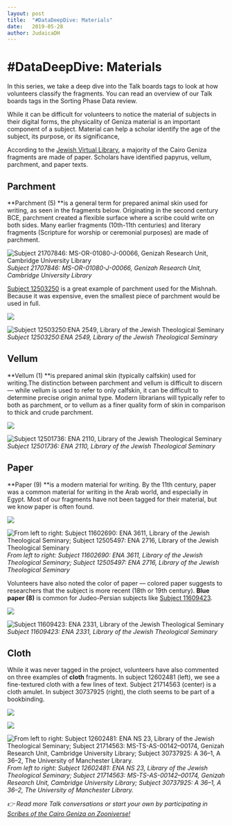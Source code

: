 ```yaml
---
layout: post
title:  "#DataDeepDive: Materials"
date:   2019-05-28
author: JudaicaDH
---
```

# #DataDeepDive: Materials

In this series, we take a deep dive into the Talk boards tags to look at how volunteers classify the fragments. You can read an overview of our Talk boards tags in the Sorting Phase Data review.

While it can be difficult for volunteers to notice the material of subjects in their digital forms, the physicality of Geniza material is an important component of a subject. Material can help a scholar identify the age of the subject, its purpose, or its significance,

According to the [Jewish Virtual Library](https://www.jewishvirtuallibrary.org/genizah-cairo), a majority of the Cairo Geniza fragments are made of paper. Scholars have identified papyrus, vellum, parchment, and paper texts.

## Parchment

**Parchment (5) **is a general term for prepared animal skin used for writing, as seen in the fragments below. Originating in the second century BCE, parchment created a flexible surface where a scribe could write on both sides. Many earlier fragments (10th-11th centuries) and literary fragments (Scripture for worship or ceremonial purposes) are made of parchment.

![Subject 21707846: MS-OR-01080-J-00066, Genizah Research Unit, Cambridge University Library](https://cdn-images-1.medium.com/max/2000/1*Gi4Rb7sccx5ckAu8TjhAYQ.jpeg)*Subject 21707846: MS-OR-01080-J-00066, Genizah Research Unit, Cambridge University Library*

[Subject 12503250](https://www.zooniverse.org/projects/judaicadh/scribes-of-the-cairo-geniza/talk/subjects/12503250) is a great example of parchment used for the Mishnah. Because it was expensive, even the smallest piece of parchment would be used in full.

![](https://cdn-images-1.medium.com/max/4984/1*oGEZrjRy-e5PsS5XfCkC7g.jpeg)

![Subject 12503250:ENA 2549, Library of the Jewish Theological Seminary](https://cdn-images-1.medium.com/max/4984/1*htcMUHp2bby5Gs7V_WvnNA.jpeg)*Subject 12503250:ENA 2549, Library of the Jewish Theological Seminary*

## Vellum

**Vellum (1) **is prepared animal skin (typically calfskin) used for writing.The distinction between parchment and vellum is difficult to discern — while vellum is used to refer to only calfskin, it can be difficult to determine precise origin animal type. Modern librarians will typically refer to both as parchment, or to vellum as a finer quality form of skin in comparison to thick and crude parchment.

![](https://cdn-images-1.medium.com/max/5428/1*xLAnbgzjnCIUNwjgS8r9Rw.jpeg)

![Subject 12501736: ENA 2110, Library of the Jewish Theological Seminary](https://cdn-images-1.medium.com/max/5428/1*uB3A0WO1LE5GkOGQODWk6w.jpeg)*Subject 12501736: ENA 2110, Library of the Jewish Theological Seminary*

## Paper

**Paper (9) **is a modern material for writing. By the 11th century, paper was a common material for writing in the Arab world, and especially in Egypt. Most of our fragments have not been tagged for their material, but we know paper is often found.

![](https://cdn-images-1.medium.com/max/4984/1*1SyprNyORHKYzF8tnk4D5Q.jpeg)

![From left to right: Subject 11602690: ENA 3611, Library of the Jewish Theological Seminary; Subject 12505497: ENA 2716, Library of the Jewish Theological Seminary](https://cdn-images-1.medium.com/max/5428/1*uiqILkdMRIWbleWzr5mwlQ.jpeg)*From left to right: Subject 11602690: ENA 3611, Library of the Jewish Theological Seminary; Subject 12505497: ENA 2716, Library of the Jewish Theological Seminary*

Volunteers have also noted the color of paper — colored paper suggests to researchers that the subject is more recent (18th or 19th century). **Blue paper (8)** is common for Judeo-Persian subjects like [Subject 11609423](https://www.zooniverse.org/projects/judaicadh/scribes-of-the-cairo-geniza/talk/subjects/11609423).

![](https://cdn-images-1.medium.com/max/4984/1*VF5FU2z8nTZMWBG0WUT37Q.jpeg)

![Subject 11609423: ENA 2331, Library of the Jewish Theological Seminary](https://cdn-images-1.medium.com/max/4984/1*2iUZsScVjmAt6GgZh6eeIg.jpeg)*Subject 11609423: ENA 2331, Library of the Jewish Theological Seminary*

## Cloth

While it was never tagged in the project, volunteers have also commented on three examples of **cloth** fragments. In subject 12602481 (left), we see a fine-textured cloth with a few lines of text. Subject 21714563 (center) is a cloth amulet. In subject 30737925 (right), the cloth seems to be part of a bookbinding.

![](https://cdn-images-1.medium.com/max/5428/1*EGcfdU3zo9M3-S6G-5oQKg.jpeg)

![](https://cdn-images-1.medium.com/max/6584/1*RovWiW1UsDCSgSqxJsEi2w.jpeg)

![From left to right: Subject 12602481: ENA NS 23, Library of the Jewish Theological Seminary; Subject 21714563: MS-TS-AS-00142–00174, Genizah Research Unit, Cambridge University Library; Subject 30737925: A 36–1, A 36–2, The University of Manchester Library.](https://cdn-images-1.medium.com/max/5350/1*T7OHriJHcCfdSuKfhXKpWA.jpeg)*From left to right: Subject 12602481: ENA NS 23, Library of the Jewish Theological Seminary; Subject 21714563: MS-TS-AS-00142–00174, Genizah Research Unit, Cambridge University Library; Subject 30737925: A 36–1, A 36–2, The University of Manchester Library.*

*👉 Read more Talk conversations or start your own by participating in [Scribes of the Cairo Geniza on Zooniverse!](http://scribesofthecairogeniza.org)*
